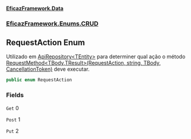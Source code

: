 #### [EficazFramework.Data](EficazFrameworkData.md 'EficazFramework Data')
### [EficazFramework.Enums.CRUD](EficazFrameworkData.md#EficazFramework.Enums.CRUD 'EficazFramework.Enums.CRUD')

## RequestAction Enum

Utilizado em [ApiRepository&lt;TEntity&gt;](EficazFramework.Repositories/ApiRepository_TEntity_.md 'EficazFramework.Repositories.ApiRepository<TEntity>') para determiner qual ação o método [RequestMethod&lt;TBody,TResult&gt;(RequestAction, string, TBody, CancellationToken)](EficazFramework.Repositories/ApiRepository_TEntity_/RequestMethod_TBody,TResult_(RequestAction,string,TBody,CancellationToken).md 'EficazFramework.Repositories.ApiRepository<TEntity>.RequestMethod<TBody,TResult>(EficazFramework.Enums.CRUD.RequestAction, string, TBody, System.Threading.CancellationToken)') deve executar.

```csharp
public enum RequestAction
```
### Fields

<a name='EficazFramework.Enums.CRUD.RequestAction.Get'></a>

`Get` 0

<a name='EficazFramework.Enums.CRUD.RequestAction.Post'></a>

`Post` 1

<a name='EficazFramework.Enums.CRUD.RequestAction.Put'></a>

`Put` 2